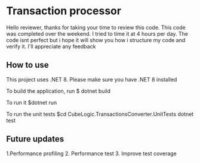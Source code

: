 # Transaction processor

Hello reviewer, thanks for taking your time to review this code. This code was completed over the weekend. I tried to time it at 4 hours per day.
The code isnt perfect but i hope it will show you how i structure my code and verify it. 
I'll appreciate any feedback

## How to use
This project uses .NET 8. Please make sure you have .NET 8 installed

To build the application, run 
$ dotnet build

To run it
$dotnet run

To run the unit tests
$cd CubeLogic.TransactionsConverter.UnitTests
dotnet test

## Future updates
1.Performance profiling
2. Performance test 
3. Improve test coverage
   
